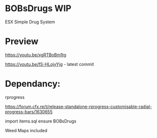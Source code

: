 # BOBsDrugs  WIP
ESX  Simple Drug System

# Preview

https://youtu.be/xgRTBoBm1tg

https://youtu.be/fS-HLojyYjg - latest commit

# Dependancy:

rprogress

https://forum.cfx.re/t/release-standalone-rprogress-customisable-radial-progress-bars/1630655


import items.sql
ensure BOBsDrugs 

Weed Maps included
